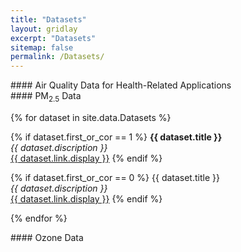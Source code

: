 ```yaml
---
title: "Datasets"
layout: gridlay
excerpt: "Datasets"
sitemap: false
permalink: /Datasets/
---
```


<p></p>

<div class="col-sm-12 clearfix">
####  Air Quality Data for Health-Related Applications<br/>
####  PM<sub>2.5</sub> Data

{% for dataset in site.data.Datasets %}

{% if dataset.first_or_cor == 1 %}
  <b>{{ dataset.title }}</b><br />
  <em>{{ dataset.discription }} </em><br /><a href="{{ dataset.link.url }}">{{ dataset.link.display }}</a>
{% endif %}

{% if dataset.first_or_cor == 0 %}
  {{ dataset.title }} <br />
  <em>{{ dataset.discription }} </em><br /><a href="{{ dataset.link.url }}">{{ dataset.link.display }}</a>
{% endif %}

{% endfor %}
</div>
<div class="col-sm-12 clearfix">
#### Ozone Data


